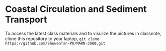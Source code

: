 # Coastal Circulation and Sediment Transport

To access the latest class materials and to visulize the pictures in classnote, 
clone this repository to your laptop, `git clone https://github.com/ShuwenTan-PO/MARN-3060.git` 
